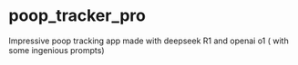 # poop_tracker_pro

Impressive poop tracking app made with deepseek R1 and openai o1 ( with some ingenious prompts)